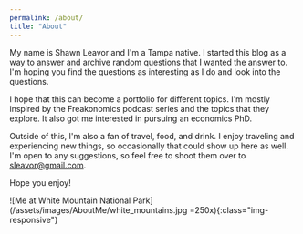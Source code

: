 ```yaml
---
permalink: /about/
title: "About"
---
```


My name is Shawn Leavor and I'm a Tampa native. I started this blog as a way to answer and archive random questions that I wanted the answer to. I'm hoping you find the questions as interesting as I do and look into the questions.

I hope that this can become a portfolio for different topics. I'm mostly inspired by the Freakonomics podcast series and the topics that they explore. It also got me interested in pursuing an economics PhD.

Outside of this, I'm also a fan of travel, food, and drink. I enjoy traveling and experiencing new things, so occasionally that could show up here as well. I'm open to any suggestions, so feel free to shoot them over to sleavor@gmail.com.

Hope you enjoy!

![Me at White Mountain National Park](/assets/images/AboutMe/white_mountains.jpg =250x){:class="img-responsive"}
